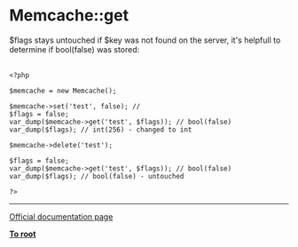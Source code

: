 # Memcache::get



$flags stays untouched if $key was not found on the server, it&apos;s helpfull to determine if bool(false) was stored:<br><br>

```
<?php

$memcache = new Memcache();

$memcache->set('test', false); // 
$flags = false;
var_dump($memcache->get('test', $flags)); // bool(false)
var_dump($flags); // int(256) - changed to int

$memcache->delete('test');

$flags = false;
var_dump($memcache->get('test', $flags)); // bool(false)
var_dump($flags); // bool(false) - untouched

?>
```
  

---

[Official documentation page](https://www.php.net/manual/en/memcache.get.php)

**[To root](/README.md)**